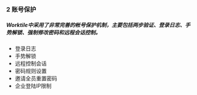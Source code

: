 ### 2 账号保护
##### Worktile中采用了非常完善的帐号保护机制，主要包括两步验证、登录日志、手势解锁、强制修改密码和远程会话控制。
* 登录日志
* 手势解锁
* 远程控制会话
* 密码规则设置
* 邀请全员重置密码
* 企业登陆IP限制